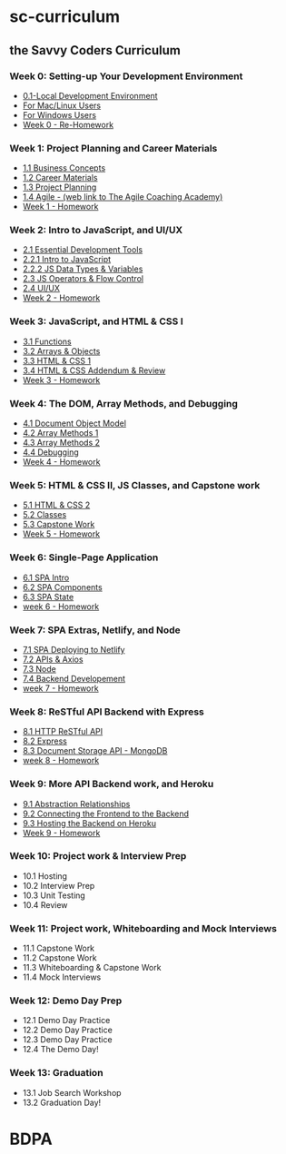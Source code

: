 # sc-curriculum

## the Savvy Coders Curriculum

### Week 0: **Setting-up Your Development Environment**

- [0.1-Local Development Environment](Week0-DevelopmentEnvironment/0.1-Local-dev-encironment.md)
- [For Mac/Linux Users](Week0-DevelopmentEnvironment/ForMacUsers.md)
- [For Windows Users](Week0-DevelopmentEnvironment/ForWindowsUsers.md)
- [Week 0 - Re-Homework](Week0-DevelopmentEnvironment/Week0-PreHomework/0-PreHomework.md)

### Week 1: **Project Planning and Career Materials**

- [1.1 Business Concepts](Week1-ProjectPlanning&CareerMaterials/1.1-BusinessConcepts/BusinessConceptsLinks.md)
- [1.2 Career Materials](Week1-ProjectPlanning&CareerMaterials/1.2-CareerMaterials/CareerMaterialsLinks.md)
- [1.3 Project Planning](Week1-ProjectPlanning&CareerMaterials/1.3-ProjectPlanning/ProjectPlanning.md)
- [1.4 Agile - (web link to The Agile Coaching Academy)](https://courses.theagilecoach.com/users/sign_in)
- [Week 1 - Homework](Week1-ProjectPlanning&CareerMaterials/Week1-Homework/1-Homework.md)

### Week 2: **Intro to JavaScript, and UI/UX**

- [2.1 Essential Development Tools](Week2-IntroTojavaScript/2.1-EssentialDevTools/2.1-EssentialDevTools.md)
- [2.2.1 Intro to JavaScript](Week2-IntroTojavaScript/2.2-IntroToJavaScript/2.2.1-IntroToJavaScript.md)
- [2.2.2 JS Data Types & Variables](Week2-IntroTojavaScript/2.2-IntroToJavaScript/2.2.2-DataTypes&Variables.md)
- [2.3 JS Operators & Flow Control](Week2-IntroTojavaScript/2.3-JSOperators&FlowControl/2.3-JSOperators&FlowControl.md)
- [2.4 UI/UX](Week2-IntroTojavaScript/2.4-UI&UX/2.4-UIAndUX.md)
- [Week 2 - Homework](Week2-IntroTojavaScript/Week2-Homework/2-Homework.md)

### Week 3: **JavaScript, and HTML & CSS I**

- [3.1 Functions](Week3-JavaScript/3.1-JSFunctions/3.1-Functions.md)
- [3.2 Arrays & Objects](Week3-JavaScript/3.2-JSArrays&Objects/3.2-DataCollections.md)
- [3.3 HTML & CSS 1](Week3-JavaScript/3.3-HTML&CSSBasics/3.3-HTML&CSSBasics.md)
- [3.4 HTML & CSS Addendum & Review](Week3-JavaScript/3.4-HTML&CSSReview/3.4-CSSAddendum-Units&Variables.md)
- [Week 3 - Homework](Week3-JavaScript/Week3-Homework/3-Homework.md)

### Week 4: **The DOM, Array Methods, and Debugging**

- [4.1 Document Object Model](Week4-ArrayMethods/4.1-JS&DOM/4.1-DocumentObjectModel.md)
- [4.2 Array Methods 1](Week4-ArrayMethods/4.2-ArrayMethods1/4.2-ArrayMethods1.md)
- [4.3 Array Methods 2](Week4-ArrayMethods/4.3-ArrayMethods2/4.3-ArrayMethods2.md)
- [4.4 Debugging](Week4-ArrayMethods/4.4-Debugging&Review/4.4-DebuggingWithVSCode.md)
- [Week 4 - Homework](Week4-ArrayMethods/Week4-Homework/4-Homework.md)

### Week 5: **HTML & CSS II, JS Classes, and Capstone work**

- [5.1 HTML & CSS 2](Week5-HTML&CSS2/5.1-IntermediateHTML&CSS/5.1-IntermediateHTML&CSS.md)
- [5.2 Classes](Week5-HTML&CSS2/5.2-JavaScriptClasses/5.2-JavaScriptClasses.md)
- [5.3 Capstone Work](Week5-HTML&CSS2/5.3-CapstoneWork/5.3-CapstoneWork.md)
- [Week 5 - Homework](Week5-HTML&CSS2/Week5-Homework/5-Homework.md)

### Week 6: **Single-Page Application**

- [6.1 SPA Intro](Week6-SinglePageApplication/6.1-SPAIntro/6.1-SPAIntro.md)
- [6.2 SPA Components](Week6-SinglePageApplication/6.2-SPAComponents/6.2-SPAComponents.md)
- [6.3 SPA State](Week6-SinglePageApplication/6.3-SPAState/6.3-SPAState.md)
- [week 6 - Homework](Week6-SinglePageApplication/Week6-Homework/6-Homework.md)

### Week 7: **SPA Extras, Netlify, and Node**

- [7.1 SPA Deploying to Netlify](Week7-SPAExtras/7.1-CapstoneWork/DeployingToNetlify.md)
- [7.2 APIs & Axios](Week7-SPAExtras/7.2-APIs&Axios/7.2-APIs&Axios1.md)
- [7.3 Node](Week7-SPAExtras/7.3-Node1/7.3-Node1.md)
- [7.4 Backend Developement](Week7-SPAExtras./7.4-BackendDevelopment/7.4-BackendDevelopment.md)
- [week 7 - Homework](Week7-SPAExtras/Week7-Homework/7-Homework.md)

### Week 8: **ReSTful API Backend with Express**

- [8.1 HTTP ReSTful API](Week8-RestApiBackend/8.1-HTTP-Rest-API/8.1-HTTP-Web-server.md)
- [8.2 Express](Week8-RestApiBackend/8.2-Express/8.2-Express.md)
- [8.3 Document Storage API - MongoDB](Week8-RestApiBackend/8.3-Document-Store-API-MongoDB/8.3-Document-Store-API-MongoDB.md)
- [week 8 - Homework](Week8-RestApiBackend/Week8-Homework/8-Homework.md)

### Week 9: **More API Backend work, and Heroku**

- [9.1 Abstraction Relationships](Week9-MoreRestApiBackend/9.1-Abstraction-Relationships/9.1-Abstraction-Relationships.md)
- [9.2 Connecting the Frontend to the Backend](Week9-MoreRestApiBackend/9.2-Connecting-Frontend-to-Backend/9.2-Connecting-Frontend-to-Backend.md)
- [9.3 Hosting the Backend on Heroku](Week9-MoreRestApiBackend/9.3-Hosting-On-Heroku/9.3-Hosting-On-Heroku.md)
- [Week 9 - Homework](Week9-MoreRestApiBackend/Week9-Homework/9-Homework.md)

### Week 10: **Project work & Interview Prep**

- 10.1 Hosting
- 10.2 Interview Prep
- 10.3 Unit Testing
- 10.4 Review

### Week 11: **Project work, Whiteboarding and Mock Interviews**

- 11.1 Capstone Work
- 11.2 Capstone Work
- 11.3 Whiteboarding & Capstone Work
- 11.4 Mock Interviews

### Week 12: **Demo Day Prep**

- 12.1 Demo Day Practice
- 12.2 Demo Day Practice
- 12.3 Demo Day Practice
- 12.4 The Demo Day!

### Week 13: **Graduation**

- 13.1 Job Search Workshop
- 13.2 Graduation Day!
# BDPA
